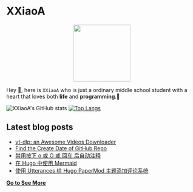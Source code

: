 # XXiaoA
<div align="center">
<img height="150" src="https://s2.loli.net/2022/02/13/LQZurKxEpmwolbD.jpg" />
</div>

Hey 👋, here is `XXiaoA` who is just a ordinary middle school student with a heart that loves both **life** and **programming**.🌟

![XXiaoA's GitHub stats](https://github-readme-stats.vercel.app/api?username=XXiaoA&count_private=true&show_icons=true)
[![Top Langs](https://github-readme-stats.vercel.app/api/top-langs/?username=xxiaoa&layout=compact&exclude_repo=XXiaoA.github.io)](https://github.com/anuraghazra/github-readme-stats)

## Latest blog posts
<!-- BLOG-POST-LIST:START -->
- [yt-dlp: an Awesome Videos Downloader](https://xxiaoa.github.io/2022/06/yt-dlp-an-awesome-videos-downloader/)
- [Find the Create Date of GitHub Repo](https://xxiaoa.github.io/2022/06/find-the-create-date-of-github-repo/)
- [禁用按下 o 或 O 或 回车 后自动注释](https://xxiaoa.github.io/2022/05/%E7%A6%81%E7%94%A8%E6%8C%89%E4%B8%8B-o-%E6%88%96-o-%E6%88%96-%E5%9B%9E%E8%BD%A6-%E5%90%8E%E8%87%AA%E5%8A%A8%E6%B3%A8%E9%87%8A/)
- [在 Hugo 中使用 Mermaid](https://xxiaoa.github.io/2022/04/%E5%9C%A8-hugo-%E4%B8%AD%E4%BD%BF%E7%94%A8-mermaid/)
- [使用 Utterances 给 Hugo PaperMod 主题添加评论系统](https://xxiaoa.github.io/2022/04/%E4%BD%BF%E7%94%A8-utterances-%E7%BB%99-hugo-papermod-%E4%B8%BB%E9%A2%98%E6%B7%BB%E5%8A%A0%E8%AF%84%E8%AE%BA%E7%B3%BB%E7%BB%9F/)
<!-- BLOG-POST-LIST:END -->

[**Go to See More**](http://XXiaoA.github.io)
